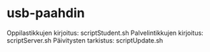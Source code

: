 # usb-paahdin

Oppilastikkujen kirjoitus: scriptStudent.sh
Palvelintikkujen kirjoitus: scriptServer.sh
Päivitysten tarkistus: scriptUpdate.sh
